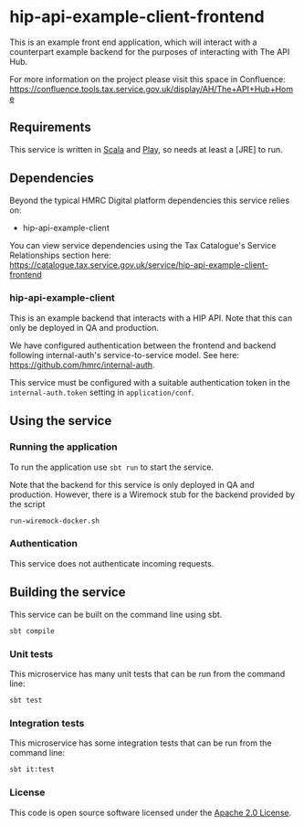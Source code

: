 # hip-api-example-client-frontend

This is an example front end application, which will interact with a counterpart example backend for the 
purposes of interacting with The API Hub.

For more information on the project please visit this space in Confluence:
https://confluence.tools.tax.service.gov.uk/display/AH/The+API+Hub+Home

## Requirements

This service is written in [Scala](http://www.scala-lang.org/) and [Play](http://playframework.com/), so needs at least a [JRE] to run.

## Dependencies
Beyond the typical HMRC Digital platform dependencies this service relies on:
- hip-api-example-client

You can view service dependencies using the Tax Catalogue's Service Relationships
section here:
https://catalogue.tax.service.gov.uk/service/hip-api-example-client-frontend

### hip-api-example-client
This is an example backend that interacts with a HIP API. Note that this can
only be deployed in QA and production.

We have configured authentication between the frontend and backend following internal-auth's
service-to-service model. See here: https://github.com/hmrc/internal-auth.

This service must be configured with a suitable authentication token in the `internal-auth.token`
setting in `application/conf`.

## Using the service

### Running the application

To run the application use `sbt run` to start the service.

Note that the backend for this service is only deployed in QA and production. However, there is a Wiremock stub for the backend provided by the script  
```
run-wiremock-docker.sh
```

### Authentication
This service does not authenticate incoming requests.

## Building the service
This service can be built on the command line using sbt.
```
sbt compile
```

### Unit tests
This microservice has many unit tests that can be run from the command line:
```
sbt test
```

### Integration tests
This microservice has some integration tests that can be run from the command line:
```
sbt it:test
```

### License

This code is open source software licensed under the [Apache 2.0 License]("http://www.apache.org/licenses/LICENSE-2.0.html").
